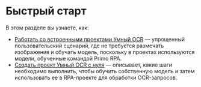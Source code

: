 # Быстрый старт

В этом разделе вы узнаете, как:
* [Работать со встроенными проектами Умный OCR](https://docs.primo-rpa.ru/primo-rpa/primo-rpa-ai-server/user/quick-start/about-system-projects) — упрощенный пользовательский сценарий, где не требуется размечать изображения и обучать модель, поскольку в проектах используются модели, обученные командой Primo RPA.
* [Создать проект Умный OCR с нуля](https://docs.primo-rpa.ru/primo-rpa/primo-rpa-ai-server/user/quick-start/new-project) — описывает, какие шаги необходимо выполнить, чтобы обучить собственную модель и затем использовать ее в RPA-проекте для обработки OCR-запросов.

